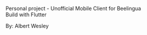 Personal project - Unofficial Mobile Client for Beelingua <br />
Build with Flutter

By: Albert Wesley 
